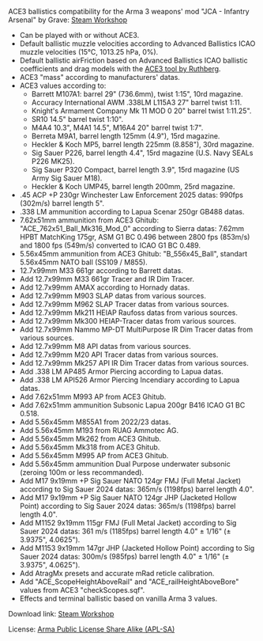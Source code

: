 ACE3 ballistics compatibility for the Arma 3 weapons' mod "JCA - Infantry Arsenal" by Grave: [Steam Workshop](https://steamcommunity.com/sharedfiles/filedetails/?id=3333302397)
- Can be played with or without ACE3.
- Default ballistic muzzle velocities according to Advanced Ballistics ICAO muzzle velocities (15°C, 1013.25 hPa, 0%).
- Default ballistic airFriction based on Advanced Ballistics ICAO ballistic coefficients and drag models with the [ACE3 tool by Ruthberg](https://github.com/acemod/ACE3/blob/master/tools/generate_airfriction_config.py).
- ACE3 "mass" according to manufacturers' datas.
- ACE3 values according to:
  - Barrett M107A1: barrel 29" (736.6mm), twist 1:15", 10rd magazine.
  - Accuracy International AWM .338LM L115A3 27" barrel twist 1:11.
  - Knight's Armament Company Mk 11 MOD 0 20" barrel twist 1:11.25".
  - SR10 14.5" barrel twist 1:10".
  - M4A4 10.3", M4A1 14.5", M16A4 20" barrel twist 1:7".
  - Berreta M9A1, barrel length 125mm (4.9"), 15rd magazine.
  - Heckler & Koch MP5, barrel length 225mm (8.858"), 30rd magazine.
  - Sig Sauer P226, barrel length 4.4", 15rd magazine (U.S. Navy SEALs P226 MK25).
  - Sig Sauer P320 Compact, barrel length 3.9", 15rd magazine (US Army Sig Sauer M18).
  - Heckler & Koch UMP45, barrel length 200mm, 25rd magazine.
- .45 ACP +P 230gr Winchester Law Enforcement 2025 datas: 990fps (302m/s) barrel length 5".
- .338 LM ammunition according to Lapua Scenar 250gr GB488 datas.
- 7.62x51mm ammunition from ACE3 Ghitub: "ACE_762x51_Ball_Mk316_Mod_0" according to Sierra datas: 7.62mm HPBT MatchKing 175gr, ASM G1 BC 0.496 between 2800 fps (853m/s) and 1800 fps (549m/s) converted to ICAO G1 BC 0.489.
- 5.56x45mm ammunition from ACE3 Ghitub: "B_556x45_Ball", standart 5.56x45mm NATO ball (SS109 / M855).
- 12.7x99mm M33 661gr according to Barrett datas.
- Add 12.7x99mm M33 661gr Tracer and IR Dim Tracer.
- Add 12.7x99mm AMAX according to Hornady datas.
- Add 12.7x99mm M903 SLAP datas from various sources.
- Add 12.7x99mm M962 SLAP Tracer datas from various sources.
- Add 12.7x99mm Mk211 HEIAP Raufoss datas from various sources.
- Add 12.7x99mm Mk300 HEIAP-Tracer datas from various sources.
- Add 12.7x99mm Nammo MP-DT MultiPurpose IR Dim Tracer datas from various sources.
- Add 12.7x99mm M8 API datas from various sources.
- Add 12.7x99mm M20 API Tracer datas from various sources.
- Add 12.7x99mm Mk257 API IR Dim Tracer datas from various sources.
- Add .338 LM AP485 Armor Piercing according to Lapua datas.
- Add .338 LM API526 Armor Piercing Incendiary according to Lapua datas.
- Add 7.62x51mm M993 AP from ACE3 Ghitub.
- Add 7.62x51mm ammunition Subsonic Lapua 200gr B416 ICAO G1 BC 0.518.
- Add 5.56x45mm M855A1 from 2022/23 datas.
- Add 5.56x45mm M193 from RUAG Ammotec AG.
- Add 5.56x45mm Mk262 from ACE3 Ghitub.
- Add 5.56x45mm Mk318 from ACE3 Ghitub.
- Add 5.56x45mm M995 AP from ACE3 Ghitub.
- Add 5.56x45mm ammunition Dual Purpose underwater subsonic (zeroing 100m or less recommanded).
- Add M17 9x19mm +P Sig Sauer NATO 124gr FMJ (Full Metal Jacket) according to Sig Sauer 2024 datas: 365m/s (1198fps) barrel length 4.0".
- Add M17 9x19mm +P Sig Sauer NATO 124gr JHP (Jacketed Hollow Point) according to Sig Sauer 2024 datas: 365m/s (1198fps) barrel length 4.0".
- Add M1152 9x19mm 115gr FMJ (Full Metal Jacket) according to Sig Sauer 2024 datas: 361 m/s (1185fps) barrel length 4.0" ± 1/16" (± 3.9375", 4.0625").
- Add M1153 9x19mm 147gr JHP (Jacketed Hollow Point) according to Sig Sauer 2024 datas: 300m/s (985fps) barrel length 4.0" ± 1/16" (± 3.9375", 4.0625").
- Add AtragMx presets and accurate mRad reticle calibration.
- Add "ACE_ScopeHeightAboveRail" and "ACE_railHeightAboveBore" values from ACE3 "checkScopes.sqf".
- Effects and terminal ballistic based on vanilla Arma 3 values.

Download link: [Steam Workshop](https://steamcommunity.com/sharedfiles/filedetails/?id=3337555434)

License: [Arma Public License Share Alike (APL-SA)](https://www.bohemia.net/community/licenses/arma-public-license-share-alike)
